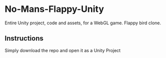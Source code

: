 # No-Mans-Flappy-Unity
Entire Unity project, code and assets, for a WebGL game. Flappy bird clone.

## Instructions
Simply download the repo and open it as a Unity Project
